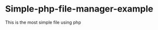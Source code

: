 Simple-php-file-manager-example
===============================

This is the most simple file using php
